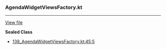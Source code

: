 ### AgendaWidgetViewsFactory.kt
---
[View file](files/138_AgendaWidgetViewsFactory.kt)

**Sealed Class**

 - [138_AgendaWidgetViewsFactory.kt:45:5](files/138_AgendaWidgetViewsFactory.kt#L45)
